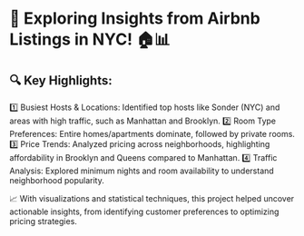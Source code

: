 # 🌟 Exploring Insights from Airbnb Listings in NYC! 🏠📊

## 🔍 Key Highlights:
1️⃣ Busiest Hosts & Locations: Identified top hosts like Sonder (NYC) and areas with high traffic, such as Manhattan and Brooklyn.
2️⃣ Room Type Preferences: Entire homes/apartments dominate, followed by private rooms.
3️⃣ Price Trends: Analyzed pricing across neighborhoods, highlighting affordability in Brooklyn and Queens compared to Manhattan.
4️⃣ Traffic Analysis: Explored minimum nights and room availability to understand neighborhood popularity.

📈 With visualizations and statistical techniques, this project helped uncover actionable insights, from identifying customer preferences to optimizing pricing strategies.
